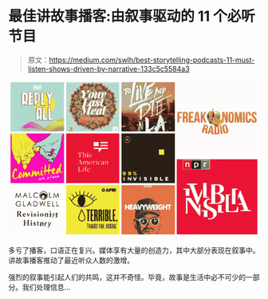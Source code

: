 # 最佳讲故事播客:由叙事驱动的 11 个必听节目

> 原文：<https://medium.com/swlh/best-storytelling-podcasts-11-must-listen-shows-driven-by-narrative-133c5c5584a3>

![](img/a0a9d53b139146f1ca49b09e5cc8fc4b.png)

多亏了播客，口语正在复兴。媒体享有大量的创造力，其中大部分表现在叙事中。讲故事播客推动了最近听众人数的激增。

强烈的叙事能引起人们的共鸣，这并不奇怪。毕竟，故事是生活中必不可少的一部分。我们处理信息…